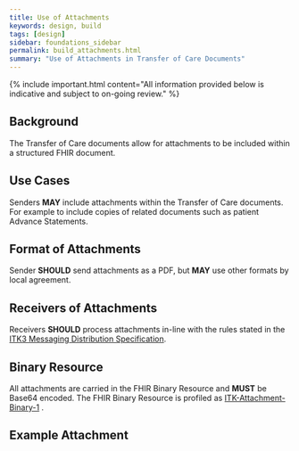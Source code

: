 ```yaml
---
title: Use of Attachments
keywords: design, build
tags: [design]
sidebar: foundations_sidebar
permalink: build_attachments.html
summary: "Use of Attachments in Transfer of Care Documents"
---
```


{% include important.html content="All information provided below is indicative and subject to on-going review." %}

## Background ##

The Transfer of Care documents allow for attachments to be included within a structured FHIR document.

## Use Cases ##

Senders <b>MAY</b> include attachments within the Transfer of Care documents. For example to include copies of related documents such as patient Advance Statements. 

## Format of Attachments ##

Sender <b>SHOULD</b> send attachments as a PDF, but <b>MAY</b> use other formats by local agreement.

## Receivers of Attachments ##

Receivers <b>SHOULD</b> process attachments in-line with the rules stated in the <a href="https://developer.nhs.uk/apis/itk3messagedistribution/explore_s_and_r.html" target="_blank">ITK3 Messaging Distribution Specification</a>. 

## Binary Resource ##

All attachments are carried in the FHIR Binary Resource and <b>MUST</b> be Base64 encoded. The FHIR Binary Resource is profiled as <a href="https://fhir.nhs.uk/STU3/StructureDefinition/ITK-Attachment-Binary-1">ITK-Attachment-Binary-1</a> . 

## Example Attachment ##

<script src="https://gist.github.com/IOPS-DEV/58db5fe49a403172541478f2dadffa8b.js"></script> 





